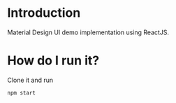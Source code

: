 # Introduction
Material Design UI demo implementation using ReactJS.

# How do I run it?
Clone it and run

`npm start`

